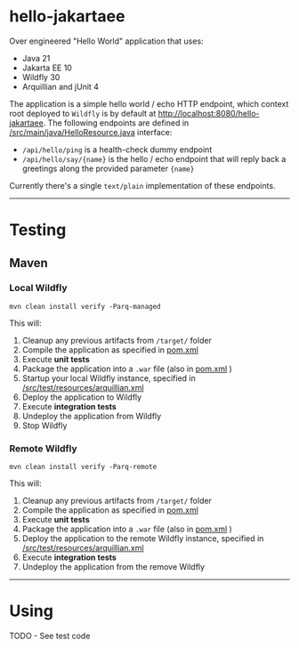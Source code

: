 # hello-jakartaee
Over engineered "Hello World" application that uses:
* Java 21
* Jakarta EE 10
* Wildfly 30
* Arquillian and jUnit 4

The application is a simple hello world / echo HTTP endpoint, which context root deployed to `Wildfly` is by default at <http://localhost:8080/hello-jakartaee>.
The following endpoints are defined in [/src/main/java/HelloResource.java](https://github.com/guilhermetrovo/hello-jakartaee/blob/main/src/main/java/ca/trovo/hello/HelloResource.java) interface: 
- `/api/hello/ping` is a health-check dummy endpoint
- `/api/hello/say/{name}` is the hello / echo endpoint that will reply back a greetings along the provided parameter `{name}`

Currently there's a single `text/plain` implementation of these endpoints.

***

# Testing
## Maven
### Local Wildfly
```
mvn clean install verify -Parq-managed
```
This will:
1. Cleanup any previous artifacts from `/target/` folder
2. Compile the application as specified in [pom.xml](https://github.com/guilhermetrovo/hello-jakartaee/blob/main/pom.xml) 
3. Execute **unit tests** 
4. Package the application into a `.war` file (also in [pom.xml](https://github.com/guilhermetrovo/hello-jakartaee/blob/main/pom.xml) )
5. Startup your local Wildfly instance, specified in [/src/test/resources/arquillian.xml](https://github.com/guilhermetrovo/hello-jakartaee/blob/main/src/test/resources/arquillian.xml)
6. Deploy the application to Wildfly
7. Execute **integration tests** 
8. Undeploy the application from Wildfly
9. Stop Wildfly

### Remote Wildfly
```
mvn clean install verify -Parq-remote
```
This will:
1. Cleanup any previous artifacts from `/target/` folder
2. Compile the application as specified in [pom.xml](https://github.com/guilhermetrovo/hello-jakartaee/blob/main/pom.xml) 
3. Execute **unit tests** 
4. Package the application into a `.war` file (also in [pom.xml](https://github.com/guilhermetrovo/hello-jakartaee/blob/main/pom.xml) )
5. Deploy the application to the remote Wildfly instance, specified in [/src/test/resources/arquillian.xml](https://github.com/guilhermetrovo/hello-jakartaee/blob/main/src/test/resources/arquillian.xml)
7. Execute **integration tests** 
8. Undeploy the application from the remove Wildfly

***

# Using
TODO - See test code
